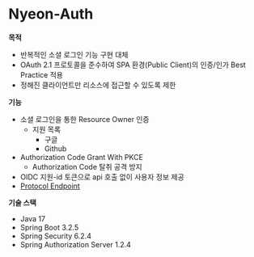 # Nyeon-Auth

**목적**
* 반복적인 소셜 로그인 기능 구현 대체
* OAuth 2.1 프로토콜을 준수하여 SPA 환경(Public Client)의 인증/인가 Best Practice 적용
* 정해진 클라이언트만 리소스에 접근할 수 있도록 제한

**기능**
* 소셜 로그인을 통한 Resource Owner 인증
  * 지원 목록
    * 구글
    * Github
* Authorization Code Grant With PKCE
  * Authorization Code 탈취 공격 방지
* OIDC 지원-id 토큰으로 api 호출 없이 사용자 정보 제공
* [Protocol Endpoint](https://docs.spring.io/spring-authorization-server/reference/protocol-endpoints.html)

**기술 스택**
* Java 17
* Spring Boot 3.2.5
* Spring Security 6.2.4
* Spring Authorization Server 1.2.4

